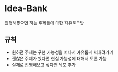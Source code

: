 # Idea-Bank
진행해봤으면 하는 주제들에 대한 자유토크방


## 규칙 
- 원하던 주제는 구현 가능성을 떠나서 자유롭게 써내려가기 
- 괜찮은 주제가 있다면 현실 가능성에 대해서 토론 가능 
- 실제로 진행해보고 싶다면 레포 추가 
